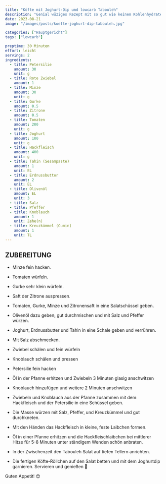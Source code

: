 ```yaml
---
title: "Köfte mit Joghurt-Dip und lowcarb Tabouleh"
description: "Genial wüziges Rezept mit so gut wie keinen Kohlenhydraten, das dich trotzdem garntiert satt & glücklich macht!"
date: 2023-08-21
image: "/images/posts/koefte-joghurt-dip-tabouleh.jpg"

categories: ["Hauptgericht"]
tags: ["lowcarb"]

preptime: 30 Minuten
effort: leicht
servings: 2
ingredients:
  - title: Petersilie
    amount: 30
    unit: g
  - title: Rote Zwiebel
    amount: 1
  - title: Minze
    amount: 30
    unit: g
  - title: Gurke
    amount: 0.5
  - title: Zitrone
    amount: 0.5
  - title: Tomaten
    amount: 200
    unit: g
  - title: Joghurt
    amount: 100
    unit: g
  - title: Hackfleisch
    amount: 400
    unit: g
  - title: Tahin (Sesampaste)
    amount: 1
    unit: EL
  - title: Erdnussbutter
    amount: 2
    unit: EL
  - title: Olivenöl
    amount: EL
    unit: 3
  - title: Salz
  - title: Pfeffer
  - title: Knoblauch
    amount: 1
    unit: Zehe(n)
  - title: Kreuzkümmel (Cumin)
    amount: 1
    unit: TL
---
```


## ZUBEREITUNG

- Minze fein hacken.
- Tomaten würfeln.
- Gurke sehr klein würfeln.
- Saft der Zitrone auspressen.
- Tomaten, Gurke, Minze und Zitronensaft in eine Salatschüssel geben.
- Olivenöl dazu geben, gut durchmischen und mit Salz und Pfeffer würzen.

- Joghurt, Erdnussbutter und Tahin in eine Schale geben und verrühren.
- Mit Salz abschmecken.

- Zwiebel schälen und fein würfeln
- Knoblauch schälen und pressen
- Petersilie fein hacken
- Öl in der Pfanne erhitzen und Zwiebeln 3 Minuten glasig anschwitzen
- Knoblauch hinzufügen und weitere 2 Minuten anschwitzen
- Zwiebeln und Knoblauch aus der Pfanne zusammen mit dem Hackfleisch und der Petersilie in eine
  Schüssel geben.
- Die Masse würzen mit Salz, Pfeffer, und Kreuzkümmel und gut durchkneten.
- Mit den Händen das Hackfleisch in kleine, feste Laibchen formen.

- Öl in einer Pfanne erhitzen und die Hackfleischlaibchen bei mittlerer Hitze für 5-8 Minuten unter
  ständigem Wenden schön anbraten.

- In der Zwischenzeit den Tabouleh Salat auf tiefen Tellern anrichten.
- Die fertigen Köfte-Röllchen auf den Salat betten und mit dem Joghurtdip garnieren. Servieren und
  genießen 🤩

Guten Appetit! 😊
